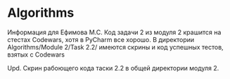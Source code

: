 # Algorithms
Информация для Ефимова М.С.
Код задачи 2 из модуля 2 крашится на стестах Codewars, хотя в PyCharm все хорошо. В директории Algorithms/Module 2/Task 2.2/ имеются скрины и код успешных тестов, взятых с Codewars

Upd. Скрин рабоющего кода таски 2.2 в общей директории модуля 2.
